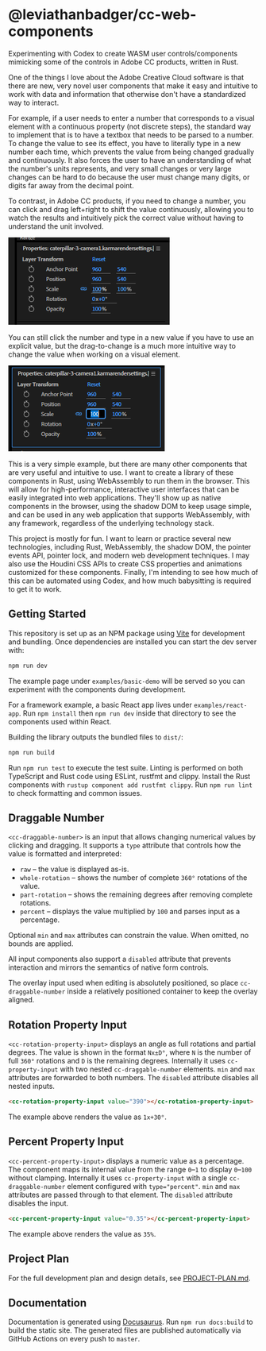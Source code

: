 # @leviathanbadger/cc-web-components

Experimenting with Codex to create WASM user controls/components mimicking some of the controls in Adobe
CC products, written in Rust.

One of the things I love about the Adobe Creative Cloud software is that there are new, very novel user
components that make it easy and intuitive to work with data and information that otherwise don't have a
standardized way to interact.

For example, if a user needs to enter a number that corresponds to a visual element with a continuous
property (not discrete steps), the standard way to implement that is to have a textbox that needs to be
parsed to a number. To change the value to see its effect, you have to literally type in a new number
each time, which prevents the value from being changed gradually and continuously. It also forces the
user to have an understanding of what the number's units represents, and very small changes or very
large changes can be hard to do because the user must change many digits, or digits far away from the
decimal point.

To contrast, in Adobe CC products, if you need to change a number, you can click and drag left+right to
shift the value continuously, allowing you to watch the results and intuitively pick the correct value
without having to understand the unit involved.

![Continuous Number Input](./readme-images/layer-transform-example1.png)

You can still click the number and type in a new value if you have to use an explicit value, but the
drag-to-change is a much more intuitive way to change the value when working on a visual element.

![Text Number Input](./readme-images/layer-transform-example2.png)

This is a very simple example, but there are many other components that are very useful and intuitive
to use. I want to create a library of these components in Rust, using WebAssembly to run them in the
browser. This will allow for high-performance, interactive user interfaces that can be easily
integrated into web applications. They'll show up as native components in the browser, using the shadow
DOM to keep usage simple, and can be used in any web application that supports WebAssembly, with any
framework, regardless of the underlying technology stack.

This project is mostly for fun. I want to learn or practice several new technologies, including Rust,
WebAssembly, the shadow DOM, the pointer events API, pointer lock, and modern web development techniques.
I may also use the Houdini CSS APIs to create CSS properties and animations customized for these
components. Finally, I'm intending to see how much of this can be automated using Codex, and how much
babysitting is required to get it to work.

## Getting Started

This repository is set up as an NPM package using [Vite](https://vitejs.dev/) for development and bundling. Once dependencies are installed you can start the dev server with:

```bash
npm run dev
```

The example page under `examples/basic-demo` will be served so you can experiment with the components during development.

For a framework example, a basic React app lives under `examples/react-app`. Run
`npm install` then `npm run dev` inside that directory to see the components used
within React.

Building the library outputs the bundled files to `dist/`:

```bash
npm run build
```

Run `npm run test` to execute the test suite.
Linting is performed on both TypeScript and Rust code using ESLint, rustfmt and
clippy. Install the Rust components with `rustup component add rustfmt clippy`.
Run `npm run lint` to check formatting and common issues.

## Draggable Number

`<cc-draggable-number>` is an input that allows changing numerical values by
clicking and dragging. It supports a `type` attribute that controls how the
value is formatted and interpreted:

- `raw` – the value is displayed as-is.
- `whole-rotation` – shows the number of complete `360°` rotations of the
  value.
- `part-rotation` – shows the remaining degrees after removing complete
  rotations.
- `percent` – displays the value multiplied by `100` and parses input as a
  percentage.

Optional `min` and `max` attributes can constrain the value. When omitted,
no bounds are applied.

All input components also support a `disabled` attribute that prevents
interaction and mirrors the semantics of native form controls.

The overlay input used when editing is absolutely positioned, so place
`cc-draggable-number` inside a relatively positioned container to keep the
overlay aligned.

## Rotation Property Input

`<cc-rotation-property-input>` displays an angle as full rotations and partial degrees.
The value is shown in the format `Nx±D°`, where `N` is the number of full `360°` rotations
and `D` is the remaining degrees. Internally it uses `cc-property-input` with two nested
`cc-draggable-number` elements.
`min` and `max` attributes are forwarded to both numbers. The `disabled`
attribute disables all nested inputs.

```html
<cc-rotation-property-input value="390"></cc-rotation-property-input>
```

The example above renders the value as `1x+30°`.
## Percent Property Input

`<cc-percent-property-input>` displays a numeric value as a percentage.
The component maps its internal value from the range `0`–`1` to display
`0`–`100` without clamping. Internally it uses `cc-property-input` with a
single `cc-draggable-number` element configured with `type="percent"`.
`min` and `max` attributes are passed through to that element. The `disabled`
attribute disables the input.

```html
<cc-percent-property-input value="0.35"></cc-percent-property-input>
```

The example above renders the value as `35%`.
## Project Plan

For the full development plan and design details, see [PROJECT-PLAN.md](./PROJECT-PLAN.md).

## Documentation

Documentation is generated using [Docusaurus](https://docusaurus.io/).
Run `npm run docs:build` to build the static site. The generated files are
published automatically via GitHub Actions on every push to `master`.
